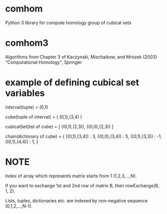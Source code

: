 # comhom
Python 3 library for compute homology group of cubical sets

# comhom3
Algorithms from Chapter 3 of Kaczynski, Mischaikow, and Mrozek (2003) "Computational Homology", Springer

# example of defining cubical set variables

interval(tuple)
 = (0,1)

cube(tuple of interval)
 = (
    (0,1),(3,4)
   )

cubicalSet(list of cube)
 = [
    ((0,1),(2,3)),
    ((0,0),(2,3))
   ]

chain(dictionary of cube)
 = {
    ((0,1),(3,4)) : 3,
    ((0,0),(3,4)) : 5,
    ((0,1),(3,3)) : -1,
    ((0,1),(4,4)) : 1,
   }
   
# NOTE
Index of array which represents matrix starts from 1 (1,2,3,...,N).

If you want to exchange 1st and 2nd row of matrix B, then rowExchange(B, 1, 2).

Lists, tuples, dictionaries etc. are indexed by non-negative sequence (0,1,2,...,N-1).
